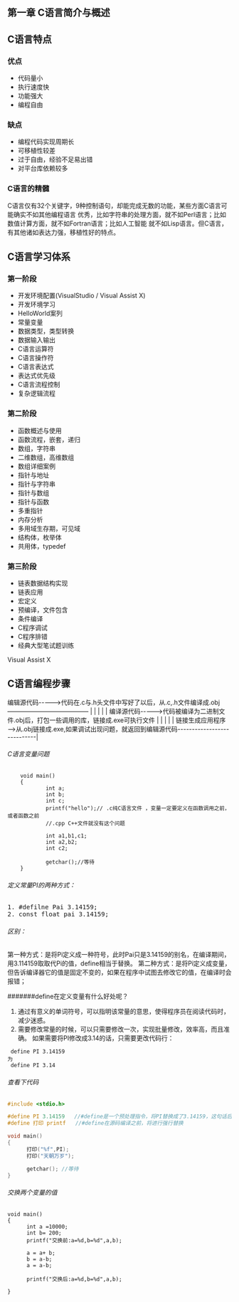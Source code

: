 第一章 C语言简介与概述
------

## C语言特点

### 优点
- 代码量小
- 执行速度快
- 功能强大
- 编程自由

### 缺点
- 编程代码实现周期长
- 可移植性较差
- 过于自由，经验不足易出错
- 对平台库依赖较多

### C语言的精髓
C语言仅有32个关键字，9种控制语句，却能完成无数的功能，某些方面C语言可能确实不如其他编程语言
优秀，比如字符串的处理方面，就不如Perl语言；比如数值计算方面，就不如Fortran语言；比如人工智能
就不如Lisp语言。但C语言，有其他诸如表达力强，移植性好的特点。

C语言学习体系
---------

### 第一阶段
- 开发环境配置(VisualStudio / Visual Assist X)
- 开发环境学习
- HelloWorld案列
- 常量变量
- 数据类型，类型转换
- 数据输入输出
- C语言运算符
- C语言操作符
- C语言表达式
- 表达式优先级
- C语言流程控制
- 复杂逻辑流程

### 第二阶段
- 函数概述与使用
- 函数流程，嵌套，递归
- 数组，字符串
- 二维数组，高维数组
- 数组详细案例
- 指针与地址
- 指针与字符串
- 指针与数组
- 指针与函数
- 多重指针
- 内存分析
- 多用域生存期，可见域
- 结构体，枚举体
- 共用体，typedef

### 第三阶段
- 链表数据结构实现
- 链表应用
- 宏定义
- 预编译，文件包含
- 条件编译
- C程序调试
- C程序排错
- 经典大型笔试题训练

Visual Assist X 

C语言编程步骤
--------
编辑源代码----->代码在.c与.h头文件中写好了以后，从.c,.h文件编译成.obj—————————————	|
       |																																																									|
	   |																																																									|
编译源代码----->代码被编译为二进制文件.obj后，打包一些调用的库，链接成.exe可执行文件					    |
       |																																																									|
	   |																																																									|
链接生成应用程序——>从.obj链接成.exe,如果调试出现问题，就返回到编辑源代码----------------------------|

###### C语言变量问题
```
    void main()
	{
			int a;
			int b;
			int c;
			printf("hello");// .c纯C语言文件 ，变量一定要定义在函数调用之前，或者函数之前
			//.cpp C++文件就没有这个问题
			
			int a1,b1,c1;
			int a2,b2;
			int c2;
			
			getchar();//等待
	}
```
###### 定义常量PI的两种方式：
<pre>
1. #defilne Pai 3.14159;
2. const float pai 3.14159;
</pre>
###### 区别：
第一种方式：是将Pi定义成一种符号，此时Pai只是3.14159的别名，在编译期间，用3.114159取取代Pi的值，define相当于替换。
第二种方式：是将Pi定义成变量，但告诉编译器它的值是固定不变的，如果在程序中试图去修改它的值，在编译时会报错；

#######define在定义变量有什么好处呢？
1. 通过有意义的单词符号，可以指明该常量的意思，使得程序员在阅读代码时，减少迷惑。
2. 需要修改常量的时候，可以只需要修改一次，实现批量修改，效率高，而且准确。
如果需要将PI修改成3.14的话，只需要更改代码行：
```
 define PI 3.14159
为
 define PI 3.14
```
###### 查看下代码

```c
#include <stdio.h>

#define PI 3.14159   //#define是一个预处理指令，将PI替换成了3.14159，这句话后面不要添加分号;
#define 打印 printf   //#define在源码编译之前，将进行强行替换

void main()
{
      打印("%f",PI);
      打印("天朝万岁");

      getchar(); //等待
}

```

###### 交换两个变量的值
```
void main()
{
      int a =10000;
      int b= 200;
      printf("交换前:a=%d,b=%d",a,b);

      a = a+ b;
      b = a-b;
      a = a-b;
      
      printf("交换后:a=%d,b=%d",a,b);

}
```